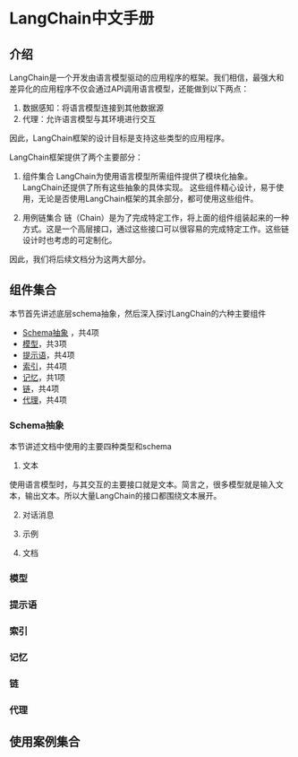 # LangChain中文手册

## 介绍

LangChain是一个开发由语言模型驱动的应用程序的框架。我们相信，最强大和差异化的应用程序不仅会通过API调用语言模型，还能做到以下两点：

1. 数据感知：将语言模型连接到其他数据源
2. 代理：允许语言模型与其环境进行交互

因此，LangChain框架的设计目标是支持这些类型的应用程序。

LangChain框架提供了两个主要部分：

1. 组件集合
   LangChain为使用语言模型所需组件提供了模块化抽象。LangChain还提供了所有这些抽象的具体实现。   这些组件精心设计，易于使用，无论是否使用LangChain框架的其余部分，都可使用这些组件。

2. 用例链集合
   链（Chain）是为了完成特定工作，将上面的组件组装起来的一种方式。这是一个高层接口，通过这些接口可以很容易的完成特定工作。这些链设计时也考虑的可定制化。

因此，我们将后续文档分为这两大部分。

## 组件集合
本节首先讲述底层schema抽象，然后深入探讨LangChain的六种主要组件

* [Schema抽象](#Schema抽象) ，共4项
* [模型](#模型)，共3项
* [提示语](#提示语)，共4项
* [索引](#索引)，共4项
* [记忆](#记忆)，共1项
* [链](#链)，共4项
* [代理](#代理)，共4项

### Schema抽象
本节讲述文档中使用的主要四种类型和schema

1. 文本

使用语言模型时，与其交互的主要接口就是文本。简言之，很多模型就是输入文本，输出文本。所以大量LangChain的接口都围绕文本展开。

2. 对话消息

3. 示例

4. 文档

### 模型

### 提示语

### 索引

### 记忆

### 链

### 代理


## 使用案例集合
